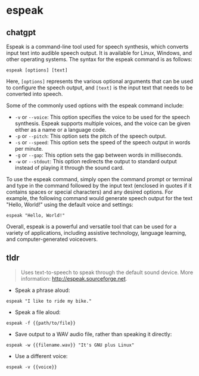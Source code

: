 # espeak 
## chatgpt 
Espeak is a command-line tool used for speech synthesis, which converts input text into audible speech output. It is available for Linux, Windows, and other operating systems. The syntax for the espeak command is as follows:

`espeak [options] [text]`

Here, `[options]` represents the various optional arguments that can be used to configure the speech output, and `[text]` is the input text that needs to be converted into speech.

Some of the commonly used options with the espeak command include:

- `-v` or `--voice`: This option specifies the voice to be used for the speech synthesis. Espeak supports multiple voices, and the voice can be given either as a name or a language code.
- `-p` or `--pitch`: This option sets the pitch of the speech output.
- `-s` or `--speed`: This option sets the speed of the speech output in words per minute.
- `-g` or `--gap`: This option sets the gap between words in milliseconds.
- `-w` or `--stdout`: This option redirects the output to standard output instead of playing it through the sound card.

To use the espeak command, simply open the command prompt or terminal and type in the command followed by the input text (enclosed in quotes if it contains spaces or special characters) and any desired options. For example, the following command would generate speech output for the text "Hello, World!" using the default voice and settings:

`espeak "Hello, World!"`

Overall, espeak is a powerful and versatile tool that can be used for a variety of applications, including assistive technology, language learning, and computer-generated voiceovers. 

## tldr 
 
> Uses text-to-speech to speak through the default sound device.
> More information: <http://espeak.sourceforge.net>.

- Speak a phrase aloud:

`espeak "I like to ride my bike."`

- Speak a file aloud:

`espeak -f {{path/to/file}}`

- Save output to a WAV audio file, rather than speaking it directly:

`espeak -w {{filename.wav}} "It's GNU plus Linux"`

- Use a different voice:

`espeak -v {{voice}}`
